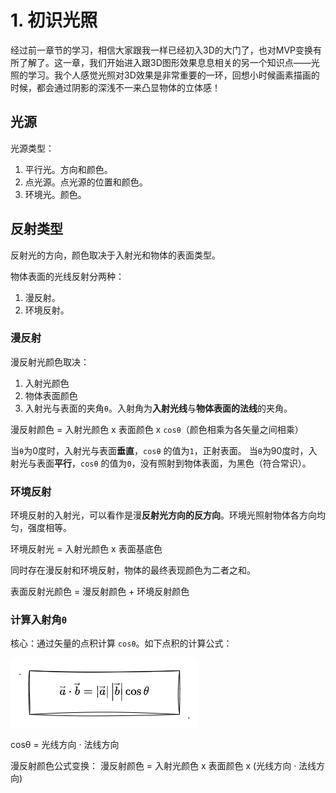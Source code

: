 # 1. 初识光照

经过前一章节的学习，相信大家跟我一样已经初入3D的大门了，也对MVP变换有所了解了。这一章，我们开始进入跟3D图形效果息息相关的另一个知识点——光照的学习。我个人感觉光照对3D效果是非常重要的一环，回想小时候画素描画的时候，都会通过阴影的深浅不一来凸显物体的立体感！

## 光源

光源类型：
1. 平行光。方向和颜色。
2. 点光源。点光源的位置和颜色。
3. 环境光。颜色。

## 反射类型

反射光的方向，颜色取决于入射光和物体的表面类型。

物体表面的光线反射分两种：
1. 漫反射。
2. 环境反射。

### 漫反射
漫反射光颜色取决：
1. 入射光颜色
2. 物体表面颜色
3. 入射光与表面的夹角`θ`。入射角为**入射光线**与**物体表面的法线**的夹角。

漫反射颜色 = 入射光颜色 x 表面颜色 x `cosθ`（颜色相乘为各矢量之间相乘）

当`θ`为0度时，入射光与表面**垂直**，`cosθ` 的值为`1`，正射表面。
当`θ`为90度时，入射光与表面**平行**，`cosθ` 的值为`0`，没有照射到物体表面，为黑色（符合常识）。

### 环境反射

环境反射的入射光，可以看作是漫**反射光方向的反方向**。环境光照射物体各方向均匀，强度相等。

环境反射光 = 入射光颜色 x 表面基底色

同时存在漫反射和环境反射，物体的最终表现颜色为二者之和。

表面反射光颜色 = 漫反射颜色 + 环境反射颜色

### 计算入射角`θ`

核心：通过矢量的点积计算 `cosθ`。如下点积的计算公式：

![2.4](../../public/images/fourth/2.4.png)

cosθ = 光线方向 · 法线方向

漫反射颜色公式变换：
漫反射颜色 = 入射光颜色 x 表面颜色 x (光线方向 · 法线方向)
